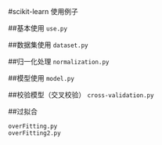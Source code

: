#scikit-learn 使用例子

##基本使用
```use.py```

##数据集使用
```dataset.py```

##归一化处理
```normalization.py```

##模型使用
```model.py```

##校验模型（交叉校验）
```cross-validation.py```

##过拟合
```
overFitting.py
overFitting2.py
```